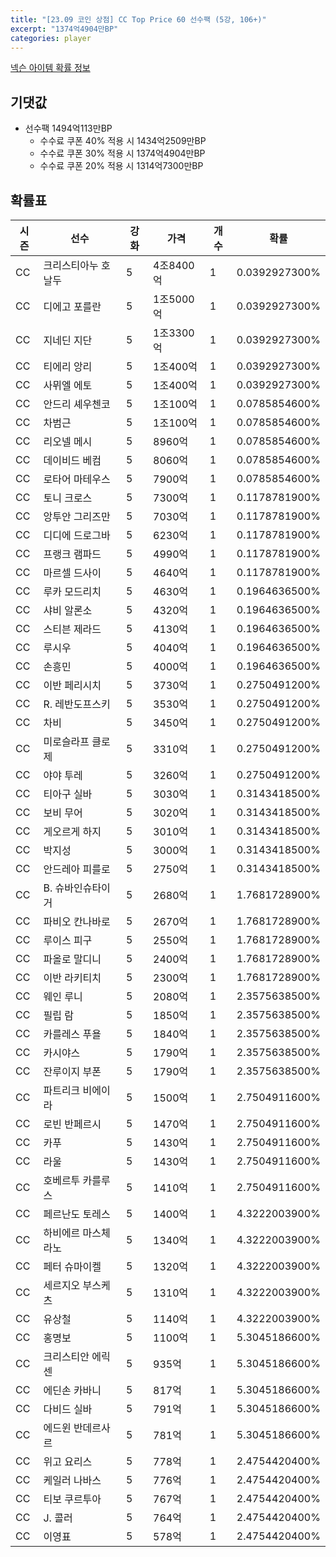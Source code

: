 ```yaml
---
title: "[23.09 코인 상점] CC Top Price 60 선수팩 (5강, 106+)"
excerpt: "1374억4904만BP"
categories: player
---
```

[넥슨 아이템 확률 정보](http://iteminfo.nexon.com/probability/fo4?sn=7383)

## 기댓값
  - 선수팩 1494억113만BP
    - 수수료 쿠폰 40% 적용 시 1434억2509만BP
    - 수수료 쿠폰 30% 적용 시 1374억4904만BP
    - 수수료 쿠폰 20% 적용 시 1314억7300만BP


## 확률표

|시즌|선수|강화|가격|개수|확률|
|---|---|---|---|---|---|
|CC|크리스티아누 호날두|5|4조8400억|1|0.0392927300%|
|CC|디에고 포를란|5|1조5000억|1|0.0392927300%|
|CC|지네딘 지단|5|1조3300억|1|0.0392927300%|
|CC|티에리 앙리|5|1조400억|1|0.0392927300%|
|CC|사뮈엘 에토|5|1조400억|1|0.0392927300%|
|CC|안드리 셰우첸코|5|1조100억|1|0.0785854600%|
|CC|차범근|5|1조100억|1|0.0785854600%|
|CC|리오넬 메시|5|8960억|1|0.0785854600%|
|CC|데이비드 베컴|5|8060억|1|0.0785854600%|
|CC|로타어 마테우스|5|7900억|1|0.0785854600%|
|CC|토니 크로스|5|7300억|1|0.1178781900%|
|CC|앙투안 그리즈만|5|7030억|1|0.1178781900%|
|CC|디디에 드로그바|5|6230억|1|0.1178781900%|
|CC|프랭크 램파드|5|4990억|1|0.1178781900%|
|CC|마르셀 드사이|5|4640억|1|0.1178781900%|
|CC|루카 모드리치|5|4630억|1|0.1964636500%|
|CC|샤비 알론소|5|4320억|1|0.1964636500%|
|CC|스티븐 제라드|5|4130억|1|0.1964636500%|
|CC|루시우|5|4040억|1|0.1964636500%|
|CC|손흥민|5|4000억|1|0.1964636500%|
|CC|이반 페리시치|5|3730억|1|0.2750491200%|
|CC|R. 레반도프스키|5|3530억|1|0.2750491200%|
|CC|차비|5|3450억|1|0.2750491200%|
|CC|미로슬라프 클로제|5|3310억|1|0.2750491200%|
|CC|야야 투레|5|3260억|1|0.2750491200%|
|CC|티아구 실바|5|3030억|1|0.3143418500%|
|CC|보비 무어|5|3020억|1|0.3143418500%|
|CC|게오르게 하지|5|3010억|1|0.3143418500%|
|CC|박지성|5|3000억|1|0.3143418500%|
|CC|안드레아 피를로|5|2750억|1|0.3143418500%|
|CC|B. 슈바인슈타이거|5|2680억|1|1.7681728900%|
|CC|파비오 칸나바로|5|2670억|1|1.7681728900%|
|CC|루이스 피구|5|2550억|1|1.7681728900%|
|CC|파올로 말디니|5|2400억|1|1.7681728900%|
|CC|이반 라키티치|5|2300억|1|1.7681728900%|
|CC|웨인 루니|5|2080억|1|2.3575638500%|
|CC|필립 람|5|1850억|1|2.3575638500%|
|CC|카를레스 푸욜|5|1840억|1|2.3575638500%|
|CC|카시야스|5|1790억|1|2.3575638500%|
|CC|잔루이지 부폰|5|1790억|1|2.3575638500%|
|CC|파트리크 비에이라|5|1500억|1|2.7504911600%|
|CC|로빈 반페르시|5|1470억|1|2.7504911600%|
|CC|카푸|5|1430억|1|2.7504911600%|
|CC|라울|5|1430억|1|2.7504911600%|
|CC|호베르투 카를루스|5|1410억|1|2.7504911600%|
|CC|페르난도 토레스|5|1400억|1|4.3222003900%|
|CC|하비에르 마스체라노|5|1340억|1|4.3222003900%|
|CC|페터 슈마이켈|5|1320억|1|4.3222003900%|
|CC|세르지오 부스케츠|5|1310억|1|4.3222003900%|
|CC|유상철|5|1140억|1|4.3222003900%|
|CC|홍명보|5|1100억|1|5.3045186600%|
|CC|크리스티안 에릭센|5|935억|1|5.3045186600%|
|CC|에딘손 카바니|5|817억|1|5.3045186600%|
|CC|다비드 실바|5|791억|1|5.3045186600%|
|CC|에드윈 반데르사르|5|781억|1|5.3045186600%|
|CC|위고 요리스|5|778억|1|2.4754420400%|
|CC|케일러 나바스|5|776억|1|2.4754420400%|
|CC|티보 쿠르투아|5|767억|1|2.4754420400%|
|CC|J. 콜러|5|764억|1|2.4754420400%|
|CC|이영표|5|578억|1|2.4754420400%|
